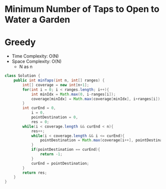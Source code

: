 # Minimum Number of Taps to Open to Water a Garden

# Greedy

- Time Complexity: O(N)
- Space Complexity: O(N)
  - N as n

```java
class Solution {
    public int minTaps(int n, int[] ranges) {
        int[] coverage = new int[n+1];
        for(int i = 0; i < ranges.length; i++){
            int minIdx = Math.max(0, i-ranges[i]);
            coverage[minIdx] = Math.max(coverage[minIdx], i+ranges[i]);
        }
        int curEnd = 0,
            i = 0,
            pointDestination = 0,
            res = 0;
        while(i < coverage.length && curEnd < n){
            res++;
            while(i < coverage.length && i <= curEnd){
                pointDestination = Math.max(coverage[i++], pointDestination);
            }
            if(pointDestination == curEnd){
                return -1;
            }
            curEnd = pointDestination;
        }
        return res;
    }
}
```
